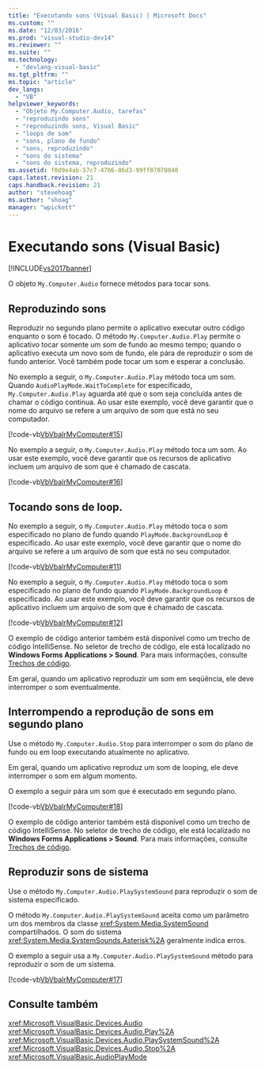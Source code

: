 ```yaml
---
title: "Executando sons (Visual Basic) | Microsoft Docs"
ms.custom: ""
ms.date: "12/03/2016"
ms.prod: "visual-studio-dev14"
ms.reviewer: ""
ms.suite: ""
ms.technology: 
  - "devlang-visual-basic"
ms.tgt_pltfrm: ""
ms.topic: "article"
dev_langs: 
  - "VB"
helpviewer_keywords: 
  - "Objeto My.Computer.Audio, tarefas"
  - "reproduzindo sons"
  - "reproduzindo sons, Visual Basic"
  - "loops de som"
  - "sons, plano de fundo"
  - "sons, reproduzindo"
  - "sons do sistema"
  - "sons do sistema, reproduzindo"
ms.assetid: f0d9e4ab-57c7-47b6-86d3-99ff07078040
caps.latest.revision: 21
caps.handback.revision: 21
author: "stevehoag"
ms.author: "shoag"
manager: "wpickett"
---
```

# Executando sons (Visual Basic)
[!INCLUDE[vs2017banner](../../../../csharp/includes/vs2017banner.md)]

O objeto `My.Computer.Audio` fornece métodos para tocar sons.  
  
## Reproduzindo sons  
 Reproduzir no segundo plano permite o aplicativo executar outro código enquanto o som é tocado.  O método `My.Computer.Audio.Play` permite o aplicativo tocar somente um som de fundo ao mesmo tempo; quando o aplicativo executa um novo som de fundo, ele pára de reproduzir o som de fundo anterior.  Você também pode tocar um som e esperar a conclusão.  
  
 No exemplo a seguir, o `My.Computer.Audio.Play` método toca um som.  Quando `AudioPlayMode.WaitToComplete` for especificado, `My.Computer.Audio.Play` aguarda até que o som seja concluída antes de chamar o código continua.  Ao usar este exemplo, você deve garantir que o nome do arquivo se refere a um arquivo de som que está no seu computador.  
  
 [!code-vb[VbVbalrMyComputer#15](../../../../visual-basic/developing-apps/programming/computer-resources/codesnippet/VisualBasic/playing-sounds_1.vb)]  
  
 No exemplo a seguir, o `My.Computer.Audio.Play` método toca um som.  Ao usar este exemplo, você deve garantir que os recursos de aplicativo incluem um arquivo de som que é chamado de cascata.  
  
 [!code-vb[VbVbalrMyComputer#16](../../../../visual-basic/developing-apps/programming/computer-resources/codesnippet/VisualBasic/playing-sounds_2.vb)]  
  
## Tocando sons de loop.  
 No exemplo a seguir, o `My.Computer.Audio.Play` método toca o som especificado no plano de fundo quando `PlayMode.BackgroundLoop` é especificado.  Ao usar este exemplo, você deve garantir que o nome do arquivo se refere a um arquivo de som que está no seu computador.  
  
 [!code-vb[VbVbalrMyComputer#11](../../../../visual-basic/developing-apps/programming/computer-resources/codesnippet/VisualBasic/playing-sounds_3.vb)]  
  
 No exemplo a seguir, o `My.Computer.Audio.Play` método toca o som especificado no plano de fundo quando `PlayMode.BackgroundLoop` é especificado.  Ao usar este exemplo, você deve garantir que os recursos de aplicativo incluem um arquivo de som que é chamado de cascata.  
  
 [!code-vb[VbVbalrMyComputer#12](../../../../visual-basic/developing-apps/programming/computer-resources/codesnippet/VisualBasic/playing-sounds_4.vb)]  
  
 O exemplo de código anterior também está disponível como um trecho de código IntelliSense.  No seletor de trecho de código, ele está localizado no **Windows Forms Applications \> Sound**.  Para mais informações, consulte [Trechos de código](/visual-studio/ide/code-snippets).  
  
 Em geral, quando um aplicativo reproduzir um som em seqüência, ele deve interromper o som eventualmente.  
  
## Interrompendo a reprodução de sons em segundo plano  
 Use o método `My.Computer.Audio.Stop` para interromper o som do plano de fundo ou em loop executando atualmente no aplicativo.  
  
 Em geral, quando um aplicativo reproduz um som de looping, ele deve interromper o som em algum momento.  
  
 O exemplo a seguir pára um som que é executado em segundo plano.  
  
 [!code-vb[VbVbalrMyComputer#18](../../../../visual-basic/developing-apps/programming/computer-resources/codesnippet/VisualBasic/playing-sounds_5.vb)]  
  
 O exemplo de código anterior também está disponível como um trecho de código IntelliSense.  No seletor de trecho de código, ele está localizado no **Windows Forms Applications \> Sound**.  Para mais informações, consulte [Trechos de código](/visual-studio/ide/code-snippets).  
  
## Reproduzir sons de sistema  
 Use o método `My.Computer.Audio.PlaySystemSound` para reproduzir o som de sistema especificado.  
  
 O método `My.Computer.Audio.PlaySystemSound` aceita como um parâmetro um dos membros da classe <xref:System.Media.SystemSound> compartilhados.  O som do sistema <xref:System.Media.SystemSounds.Asterisk%2A> geralmente indica erros.  
  
 O exemplo a seguir usa a `My.Computer.Audio.PlaySystemSound` método para reproduzir o som de um sistema.  
  
 [!code-vb[VbVbalrMyComputer#17](../../../../visual-basic/developing-apps/programming/computer-resources/codesnippet/VisualBasic/playing-sounds_6.vb)]  
  
## Consulte também  
 <xref:Microsoft.VisualBasic.Devices.Audio>   
 <xref:Microsoft.VisualBasic.Devices.Audio.Play%2A>   
 <xref:Microsoft.VisualBasic.Devices.Audio.PlaySystemSound%2A>   
 <xref:Microsoft.VisualBasic.Devices.Audio.Stop%2A>   
 <xref:Microsoft.VisualBasic.AudioPlayMode>